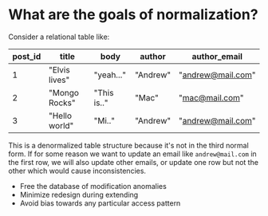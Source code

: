 # What are the goals of normalization?

Consider a relational table like:

| post_id | title         | body        | author   | author_email      |
|---------|---------------|-------------|----------|-------------------|
| 1       | "Elvis lives" | "yeah..."   | "Andrew" | "andrew@mail.com" |
| 2       | "Mongo Rocks" | "This is.." | "Mac"    | "mac@mail.com"    |
| 3       | "Hello world" | "Mi.."      | "Andrew" | "andrew@mail.com" |

This is a denormalized table structure because it's not in the third normal form. If for some reason we want to update an email like `andrew@mail.com` in the first row, we will also update other emails, or update one row but not the other which would cause inconsistencies. 

* Free the database of modification anomalies
* Minimize redesign during extending
* Avoid bias towards any particular access pattern
